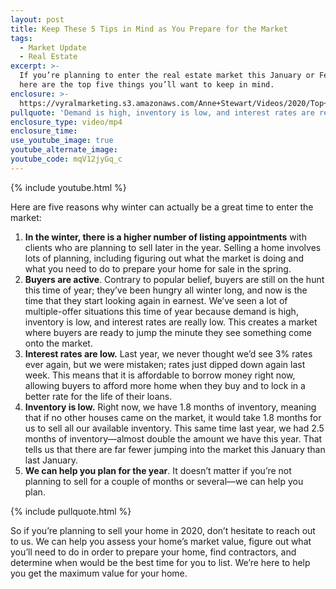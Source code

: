 ```yaml
---
layout: post
title: Keep These 5 Tips in Mind as You Prepare for the Market
tags:
  - Market Update
  - Real Estate
excerpt: >-
  If you’re planning to enter the real estate market this January or February,
  here are the top five things you’ll want to keep in mind.
enclosure: >-
  https://vyralmarketing.s3.amazonaws.com/Anne+Stewart/Videos/2020/Top+5+Things+To+Be+Aware+Of+For+The+January+Real+Estate+Market.mp4
pullquote: 'Demand is high, inventory is low, and interest rates are really low.'
enclosure_type: video/mp4
enclosure_time:
use_youtube_image: true
youtube_alternate_image:
youtube_code: mqV12jyGq_c
---
```


{% include youtube.html %}

Here are five reasons why winter can actually be a great time to enter the market:

1. **In the winter, there is a higher number of listing appointments** with clients who are planning to sell later in the year. Selling a home involves lots of planning, including figuring out what the market is doing and what you need to do to prepare your home for sale in the spring.
2. **Buyers are active**. Contrary to popular belief, buyers are still on the hunt this time of year; they’ve been hungry all winter long, and now is the time that they start looking again in earnest. We’ve seen a lot of multiple-offer situations this time of year because demand is high,&nbsp; inventory is low, and interest rates are really low. This creates a market where buyers are ready to jump the minute they see something come onto the market.&nbsp;
3. **Interest rates are low.** Last year, we never thought we’d see 3% rates ever again, but we were mistaken; rates just dipped down again last week. This means that it is affordable to borrow money right now, allowing buyers to afford more home when they buy and to lock in a better rate for the life of their loans.
4. **Inventory is low.** Right now, we have 1.8 months of inventory, meaning that if no other houses came on the market, it would take 1.8 months for us to sell all our available inventory. This same time last year, we had 2.5 months of inventory—almost double the amount we have this year. That tells us that there are far fewer jumping into the market this January than last January.
5. **We can help you plan for the year**. It doesn’t matter if you’re not planning to sell for a couple of months or several—we can help you plan.

{% include pullquote.html %}

So if you’re planning to sell your home in 2020, don’t hesitate to reach out to us. We can help you assess your home’s market value, figure out what you’ll need to do in order to prepare your home, find contractors, and determine when would be the best time for you to list. We’re here to help you get the maximum value for your home.

&nbsp;